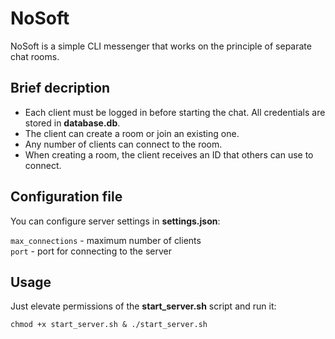 # NoSoft
NoSoft is a simple CLI messenger that works on the principle of separate chat rooms.

## Brief decription
+ Each client must be logged in before starting the chat. All credentials are stored in **database.db**.
+ The client can create a room or join an existing one.
+ Any number of clients can connect to the room.
+ When creating a room, the client receives an ID that others can use to connect.

## Configuration file
You can configure server settings in **settings.json**:  

` max_connections ` - maximum number of clients  
` port ` - port for connecting to the server

## Usage
Just elevate permissions of the **start_server.sh** script and run it:  

```chmod +x start_server.sh & ./start_server.sh ```

